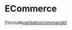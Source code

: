 # ECommerce

[!include[validationcommande](ecommerce.validationcommande.autogen.md)]


















































































































